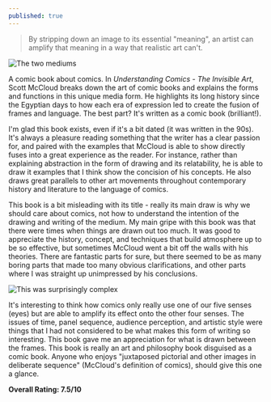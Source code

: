 ```yaml
---
published: true
---
```

> By stripping down an image to its essential "meaning", an artist can amplify that meaning in a way that realistic art can't.

![The two mediums](https://news.harvard.edu/wp-content/uploads/2018/09/scott-1500x982.jpg)

A comic book about comics. In _Understanding Comics - The Invisible Art_, Scott McCloud breaks down the art of comic books and explains the forms and functions in this unique media form. He highlights its long history since the Egyptian days to how each era of expression led to create the fusion of frames and language. The best part? It's written as a comic book (brilliant!).

I'm glad this book exists, even if it's a bit dated (it was written in the 90s). It's always a pleasure reading something that the writer has a clear passion for, and paired with the examples that McCloud is able to show directly fuses into a great experience as the reader. For instance, rather than explaining abstraction in the form of drawing and its relatability, he is able to draw it examples that I think show the concision of his concepts. He also draws great parallels to other art movements throughout contemporary history and literature to the language of comics.

This book is a bit misleading with its title - really its main draw is why we should care about comics, not how to understand the intention of the drawing and writing of the medium. My main gripe with this book was that there were times when things are drawn out too much. It was good to appreciate the history, concept, and techniques that build atmosphere up to be so effective, but sometimes McCloud went a bit off the walls with his theories. There are fantastic parts for sure, but there seemed to be as many boring parts that made too many obvious clarifications, and other parts where I was straight up unimpressed by his conclusions.

![This was surprisingly complex](https://i.gr-assets.com/images/S/compressed.photo.goodreads.com/hostedimages/1414641113i/11673880._SX540_.jpg)

It's interesting to think how comics only really use one of our five senses (eyes) but are able to amplify its effect onto the other four senses. The issues of time, panel sequence, audience perception, and artistic style were things that I had not considered to be what makes this form of writing so interesting. This book gave me an appreciation for what is drawn between the frames. This book is really an art and philosophy book disguised as a comic book. Anyone who enjoys "juxtaposed pictorial and other images in deliberate sequence" (McCloud's definition of comics), should give this one a glance.

**Overall Rating: 7.5/10**
